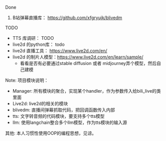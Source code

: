 Done
1. B站弹幕直播库： https://github.com/xfgryujk/blivedm


TODO 
- TTS 库调研： TODO
- live2d 的python库： todo
- live2d 直播工具： https://www.live2d.com/en/
- live2d 的制片人模型：https://www.live2d.com/en/learn/sample/
  - 看看是否有必要通过stable diffusion 或者 midjourney弄个模型，然后自己建模

Note:
项目模块说明：
  - Manager: 所有模块的聚合，实现某个handler，作为参数传入给bili_live的类里面
  - Live2d: live2d的相关的模块
  - blivedm: 直播间弹幕抓取代码，把回调函数传入内部
  - tts: 文字转音频的代码模块，要支持多个tts模型
  - llm: 使用langchain整合多个llm模型，作为tts模块的输入源

其他:
    本人习惯性使用OOP的编程思想，见谅。